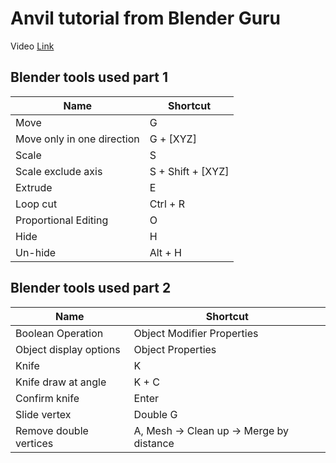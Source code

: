 # Anvil tutorial from Blender Guru

Video [Link](https://www.youtube.com/watch?v=yi87Dap_WOc)

## Blender tools used part 1

| Name | Shortcut |
| - | - |
| Move | G |
| Move only in one direction | G + [XYZ] |
| Scale | S |
| Scale exclude axis | S + Shift + [XYZ] |
| Extrude | E |
| Loop cut | Ctrl + R |
| Proportional Editing | O |
| Hide | H |
| Un-hide | Alt + H |

## Blender tools used part 2

| Name | Shortcut |
| - | - |
| Boolean Operation | Object Modifier Properties |
| Object display options | Object Properties |
| Knife | K |
| Knife draw at angle | K + C |
| Confirm knife | Enter |
| Slide vertex | Double G |
| Remove double vertices | A, Mesh -> Clean up -> Merge by distance |
